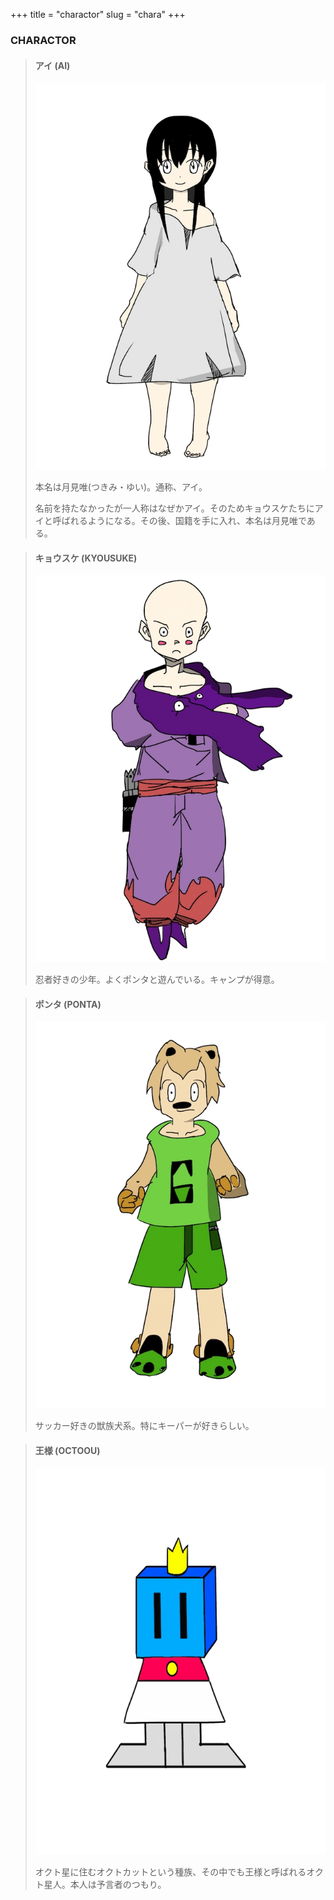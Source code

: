 +++
title = "charactor"
slug = "chara"
+++

<p><h3>CHARACTOR</h3></p>
<blockquote>
<h4>アイ (AI)</h4>
<p> <img src="/img/c_yui.webp"> </p>
<p>本名は月見唯(つきみ・ゆい)。通称、アイ。</p>
<p>名前を持たなかったが一人称はなぜかアイ。そのためキョウスケたちにアイと呼ばれるようになる。その後、国籍を手に入れ、本名は月見唯である。</p>
</blockquote>
<p></p>
<p></p>
<p></p>

<blockquote>
<h4>キョウスケ (KYOUSUKE)</h4>
<p> <img src="/img/c_kyosuke.webp"> </p>
<p>忍者好きの少年。よくポンタと遊んでいる。キャンプが得意。</p>
</blockquote>
<p></p>
<p></p>
<p></p>

<blockquote>
<h4>ポンタ (PONTA)</h4>
<p> <img src="/img/c_ponta.webp"> </p>
<p>サッカー好きの獣族犬系。特にキーパーが好きらしい。</p>
</blockquote>
<p></p>
<p></p>
<p></p>

<blockquote>
<h4>王様 (OCTOOU)</h4>
<p> <img src="/img/c_octokat.webp"> </p>
<p>オクト星に住むオクトカットという種族、その中でも王様と呼ばれるオクト星人。本人は予言者のつもり。</p>
</blockquote>
<p></p>
<p></p>
<p></p>

